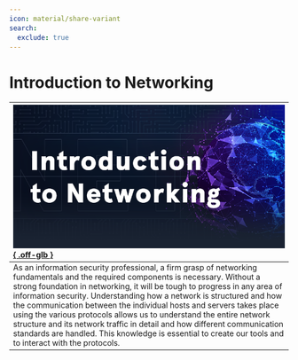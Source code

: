 ```yaml
---
icon: material/share-variant
search:
  exclude: true
---
```


# Introduction to Networking

| [![](assets/logo.png){ .off-glb }](https://academy.hackthebox.com/course/preview/introduction-to-networking) |
|:---|
| As an information security professional, a firm grasp of networking fundamentals and the required components is necessary. Without a strong foundation in networking, it will be tough to progress in any area of information security. Understanding how a network is structured and how the communication between the individual hosts and servers takes place using the various protocols allows us to understand the entire network structure and its network traffic in detail and how different communication standards are handled. This knowledge is essential to create our tools and to interact with the protocols. |
